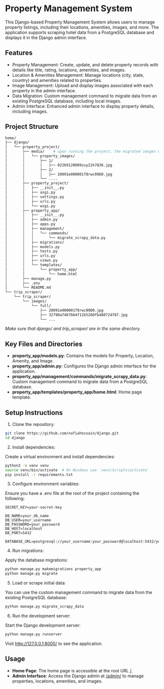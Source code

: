 # Property Management System

This Django-based Property Management System allows users to manage property listings, including their locations, amenities, images, and more. The application supports scraping hotel data from a PostgreSQL database and displays it in the Django admin interface.


## Features
  - Property Management: Create, update, and delete property records with details like title, rating, locations, amenities, and images.
  - Location & Amenities Management: Manage locations (city, state, country) and amenities related to properties.
  - Image Management: Upload and display images associated with each property in the admin interface.
  - Data Migration: Custom management command to migrate data from an existing PostgreSQL database, including local images.
  - Admin Interface: Enhanced admin interface to display property details, including images.


## Project Structure

```bash
home/
├── django/
│   └── property_project/
│       ├── media/    # upon running the project, the migrated images will be stored in this folder.
│       │   └── property_images/
│       │       ├── 1/
│       │       │   ├── 02269120009zuy22k7836.jpg
│       │       ├── 2/
│       │       │   ├── 20091e000001f8rwc09D0.jpg
│       │       └── ....
│       ├── property_project/
│       │   ├── __init__.py
│       │   ├── asgi.py
│       │   ├── settings.py
│       │   ├── urls.py
│       │   └── wsgi.py
│       ├── property_app/
│       │   ├── __init__.py
│       │   ├── admin.py
│       │   ├── apps.py
│       │   ├── management/
│       │   │   └── commands/
│       │   │       └── migrate_scrapy_data.py
│       │   ├── migrations/
│       │   ├── models.py
│       │   ├── tests.py
│       │   ├── urls.py
│       │   ├── views.py
│       │   └── templates/
│       │       └── property_app/
│       │           └── home.html
│       ├── manage.py
│       ├── .env
│       └── README.md
└── trip_scraper/
    └── trip_scraper/
        └── images/
            └── full/
                ├── 20091e000001f8rwc09D0.jpg
                ├── 32790a7467b64f12b5260fb480724f87.jpg
                └── ...
```

*Make sure that django/ and trip_scraper/ are in the same directory.*


## Key Files and Directories
  - **property_app/models.py**: Contains the models for Property, Location, Amenity, and Image.
  - **property_app/admin.py**: Configures the Django admin interface for the application.
  - **property_app/management/commands/migrate_scrapy_data.py**: Custom management command to migrate data from a PostgreSQL database.
  - **property_app/templates/property_app/home.html**: Home page template.


## Setup Instructions

  1. Clone the repository:
  
  ```bash
  git clone https://github.com/nafiahossain/django.git
  cd django
  ```

  2. Install dependencies:
  
  Create a virtual environment and install dependencies:
  
  ```bash
  python3 -m venv venv
  source venv/bin/activate  # On Windows use `venv\Scripts\activate`
  pip install -r requirements.txt
  ```

  3. Configure environment variables:
  
  Ensure you have a .env file at the root of the project containing the following:
  
  ```plaintext
  SECRET_KEY=your-secret-key

  DB_NAME=your_db_name
  DB_USER=your_username
  DB_PASSWORD=your_password
  DB_HOST=localhost
  DB_PORT=5432
  
  DATABASE_URL=postgresql://your_username:your_password@localhost:5432/your_db_name
  ```
  4. Run migrations:
  
  Apply the database migrations:
  
  ```bash
  python manage.py makemigrations property_app
  python manage.py migrate
  ```

  5. Load or scrape initial data:
  
  You can use the custom management command to migrate data from the existing PostgreSQL 
  database:
    
  ```bash
  python manage.py migrate_scrapy_data
  ```

  6. Run the development server:
  
  Start the Django development server:
  
  ```bash
  python manage.py runserver
  ```

  Visit http://127.0.0.1:8000/ to see the application.


## Usage
  - **Home Page**: The home page is accessible at the root URL [/](http://127.0.0.1:8000/).
  - **Admin Interface**: Access the Django admin at [/admin/](http://127.0.0.1:8000/admin/) to manage properties, locations, amenities, and images.


